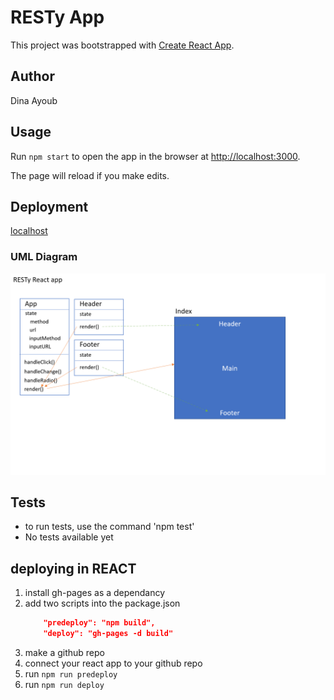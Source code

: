 # RESTy App

This project was bootstrapped with [Create React App](https://github.com/facebook/create-react-app).

## Author

Dina Ayoub

## Usage

Run `npm start` to open the app in the browser at [http://localhost:3000](http://localhost:3000).

The page will reload if you make edits.

## Deployment

[localhost](http://localhost:3000)

### UML Diagram

![UML](assets/uml.png)

## Tests

- to run tests, use the command 'npm test'
- No tests available yet

## deploying in REACT

1. install gh-pages as a dependancy
2. add two scripts into the package.json
   ```json
       "predeploy": "npm build",
       "deploy": "gh-pages -d build"
   ```
3. make a github repo
4. connect your react app to your github repo
5. run `npm run predeploy`
6. run `npm run deploy`

